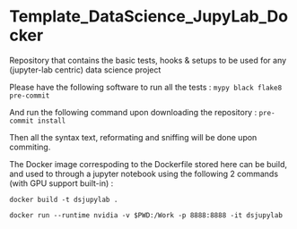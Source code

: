 # Template_DataScience_JupyLab_Docker

Repository that contains the basic tests, hooks & setups to be used for any (jupyter-lab centric) data science project

Please have the following software to run all the tests :
``mypy black flake8 pre-commit``

And run the following command upon downloading the repository : ``pre-commit install``

Then all the syntax text, reformating and sniffing will be done upon commiting.

The Docker image correspoding to the Dockerfile stored here can be build, and used to through a jupyter notebook using the following 2 commands (with GPU support built-in) :

``docker build -t dsjupylab .``

``docker run --runtime nvidia -v $PWD:/Work -p 8888:8888 -it dsjupylab``
